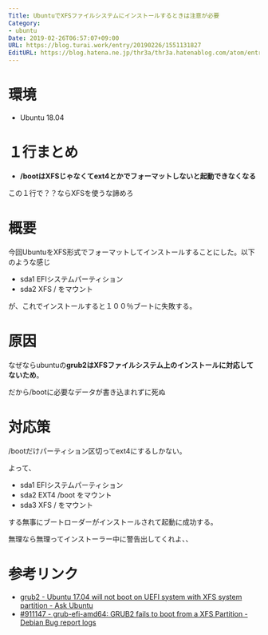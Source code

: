 ```yaml
---
Title: UbuntuでXFSファイルシステムにインストールするときは注意が必要
Category:
- ubuntu
Date: 2019-02-26T06:57:07+09:00
URL: https://blog.turai.work/entry/20190226/1551131827
EditURL: https://blog.hatena.ne.jp/thr3a/thr3a.hatenablog.com/atom/entry/17680117126980481985
---
```


# 環境

- Ubuntu 18.04

# １行まとめ

- **/bootはXFSじゃなくてext4とかでフォーマットしないと起動できなくなる**

この１行で？？ならXFSを使うな諦めろ

# 概要

今回UbuntuをXFS形式でフォーマットしてインストールすることにした。以下のような感じ

- sda1 EFIシステムパーティション
- sda2 XFS / をマウント

が、これでインストールすると１００％ブートに失敗する。

# 原因

なぜならubuntuの**grub2はXFSファイルシステム上のインストールに対応してないため**。

だから/bootに必要なデータが書き込まれずに死ぬ

# 対応策

/bootだけパーティション区切ってext4にするしかない。

よって、

- sda1 EFIシステムパーティション
- sda2 EXT4 /boot をマウント
- sda3 XFS / をマウント

する無事にブートローダーがインストールされて起動に成功する。

無理なら無理ってインストーラー中に警告出してくれよ、、

# 参考リンク

- [grub2 - Ubuntu 17.04 will not boot on UEFI system with XFS system partition - Ask Ubuntu](https://askubuntu.com/questions/945337/ubuntu-17-04-will-not-boot-on-uefi-system-with-xfs-system-partition)
- [#911147 - grub-efi-amd64: GRUB2 fails to boot from a XFS Partition - Debian Bug report logs](https://bugs.debian.org/cgi-bin/bugreport.cgi?bug=911147)
